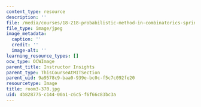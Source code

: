 ```yaml
---
content_type: resource
description: ''
file: /media/courses/18-218-probabilistic-method-in-combinatorics-spring-2019/4b828775c14400a1c6c5f6f66c83bc3a_room3-370.jpg
file_type: image/jpeg
image_metadata:
  caption: ''
  credit: ''
  image-alt: ''
learning_resource_types: []
ocw_type: OCWImage
parent_title: Instructor Insights
parent_type: ThisCourseAtMITSection
parent_uid: 9a9578c9-baa0-939e-bc0c-f5c7c092fe20
resourcetype: Image
title: room3-370.jpg
uid: 4b828775-c144-00a1-c6c5-f6f66c83bc3a
---
```

